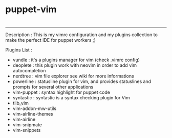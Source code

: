 # puppet-vim
#
---
Description : 
This is my vimrc configuration and my plugins collection to make the perfect IDE for puppet workers ;)

Plugins List : 

- vundle : it's a plugins manager for vim (check .vimrc config)
- deoplete : this plugin work with neovim in order to add vim autocompletion
- nerdtree : vim file explorer see wiki for more informations
- powerline : statusline plugin for vim, and provides statuslines and prompts for several other applications
- vim-puppet : syntax highlight for puppet code
- syntastic : syntastic is a syntax checking plugin for Vim
- tlib_vim
- vim-addon-mw-utils
- vim-airline-themes
- vim-airline
- vim-snipmate
- vim-snippets 

